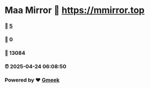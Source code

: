 # Maa Mirror :link: https://mmirror.top 
### :page_facing_up: [5](https://mmirror.top/tag.html) 
### :speech_balloon: 0 
### :hibiscus: 13084 
### :alarm_clock: 2025-04-24 06:08:50 
### Powered by :heart: [Gmeek](https://github.com/Meekdai/Gmeek)
